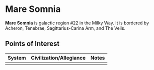 # Mare Somnia
**Mare Somnia** is galactic region #22 in the Milky Way. It is bordered by Acheron, Tenebrae, Sagittarius-Carina Arm, and The Veils.

## Points of Interest

| System | Civilization/Allegiance | Notes |
| --- | --- | --- |
|  |  |  |